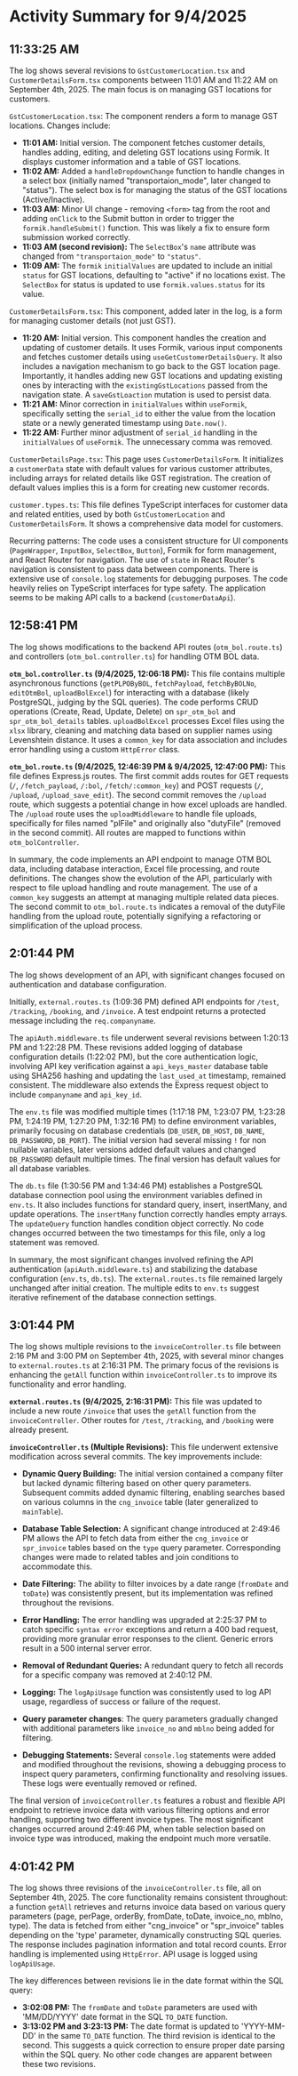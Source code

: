 # Activity Summary for 9/4/2025

## 11:33:25 AM
The log shows several revisions to `GstCustomerLocation.tsx` and `CustomerDetailsForm.tsx` components between 11:01 AM and 11:22 AM on September 4th, 2025.  The main focus is on managing GST locations for customers.

`GstCustomerLocation.tsx`:  The component renders a form to manage GST locations.  Changes include:

* **11:01 AM:** Initial version.  The component fetches customer details, handles adding, editing, and deleting GST locations using Formik. It displays customer information and a table of GST locations.
* **11:02 AM:** Added a `handleDropdownChange` function to handle changes in a select box (initially named "transportaion_mode", later changed to "status").  The select box is for managing the status of the GST locations (Active/Inactive).
* **11:03 AM:**  Minor UI change - removing `<form>` tag from the root and adding `onClick` to the Submit button in order to trigger the `formik.handleSubmit()` function.  This was likely a fix to ensure form submission worked correctly.
* **11:03 AM (second revision):** The `SelectBox`'s `name` attribute was changed from `"transportaion_mode"` to `"status"`.
* **11:09 AM:**  The `formik` `initialValues` are updated to include an initial `status` for GST locations, defaulting to "active" if no locations exist. The `SelectBox` for status is updated to use `formik.values.status` for its value.


`CustomerDetailsForm.tsx`: This component, added later in the log, is a form for managing customer details (not just GST).

* **11:20 AM:** Initial version. This component handles the creation and updating of customer details. It uses Formik, various input components and fetches customer details using `useGetCustomerDetailsQuery`.  It also includes a navigation mechanism to go back to the GST location page.  Importantly, it handles adding new GST locations and updating existing ones by interacting with the `existingGstLocations` passed from the navigation state. A `saveGstLoaction` mutation is used to persist data.
* **11:21 AM:** Minor correction in `initialValues` within `useFormik`, specifically setting the `serial_id` to either the value from the location state or a newly generated timestamp using `Date.now()`.
* **11:22 AM:**  Further minor adjustment of `serial_id` handling in the `initialValues` of `useFormik`.  The unnecessary comma was removed.


`CustomerDetailsPage.tsx`: This page uses `CustomerDetailsForm`. It initializes a `customerData` state with default values for various customer attributes, including arrays for related details like GST registration. The creation of default values implies this is a form for creating new customer records.

`customer.types.ts`: This file defines TypeScript interfaces for customer data and related entities, used by both `GstCustomerLocation` and `CustomerDetailsForm`.  It shows a comprehensive data model for customers.


Recurring patterns:  The code uses a consistent structure for UI components (`PageWrapper`, `InputBox`, `SelectBox`, `Button`), Formik for form management, and React Router for navigation.  The use of `state` in React Router's navigation is consistent to pass data between components. There is extensive use of `console.log` statements for debugging purposes.  The code heavily relies on TypeScript interfaces for type safety.  The application seems to be making API calls to a backend (`customerDataApi`).


## 12:58:41 PM
The log shows modifications to the backend API routes (`otm_bol.route.ts`) and controllers (`otm_bol.controller.ts`) for handling OTM BOL data.

**`otm_bol.controller.ts` (9/4/2025, 12:06:18 PM):** This file contains multiple asynchronous functions (`getPLPOByBOL`, `fetchPayload`, `fetchByBOLNo`, `editOtmBol`, `uploadBolExcel`)  for interacting with a database (likely PostgreSQL, judging by the SQL queries).  The code performs CRUD operations (Create, Read, Update, Delete) on `spr_otm_bol` and `spr_otm_bol_details` tables.  `uploadBolExcel` processes Excel files using the `xlsx` library, cleaning and matching data based on supplier names using Levenshtein distance.  It uses a `common_key` for data association and includes error handling using a custom `HttpError` class.

**`otm_bol.route.ts` (9/4/2025, 12:46:39 PM & 9/4/2025, 12:47:00 PM):** This file defines Express.js routes.  The first commit adds routes for GET requests (`/`, `/fetch_payload`, `/:bol`, `/fetch/:common_key`) and POST requests (`/`, `/upload`, `/upload_save_edit`).  The second commit removes the `/upload` route, which suggests a potential change in how excel uploads are handled. The `/upload` route uses the `uploadMiddleware` to handle file uploads, specifically for files named "plFile" and originally also "dutyFile" (removed in the second commit).  All routes are mapped to functions within `otm_bolController`.

In summary, the code implements an API endpoint to manage OTM BOL data, including database interaction, Excel file processing, and route definitions. The changes show the evolution of the API, particularly with respect to file upload handling and route management. The use of a `common_key` suggests an attempt at managing multiple related data pieces.  The second commit to `otm_bol.route.ts` indicates a removal of the dutyFile handling from the upload route, potentially signifying a refactoring or simplification of the upload process.


## 2:01:44 PM
The log shows development of an API, with significant changes focused on authentication and database configuration.

Initially, `external.routes.ts` (1:09:36 PM) defined API endpoints for `/test`, `/tracking`, `/booking`, and `/invoice`.  A test endpoint returns a protected message including the `req.companyname`.

The `apiAuth.middleware.ts` file underwent several revisions between 1:20:13 PM and 1:22:28 PM.  These revisions added logging of database configuration details (1:22:02 PM), but the core authentication logic, involving API key verification against a `api_keys_master` database table using SHA256 hashing and updating the `last_used_at` timestamp, remained consistent.  The middleware also extends the Express request object to include `companyname` and `api_key_id`.

The `env.ts` file was modified multiple times (1:17:18 PM, 1:23:07 PM, 1:23:28 PM, 1:24:19 PM, 1:27:20 PM, 1:32:16 PM) to define environment variables, primarily focusing on database credentials (`DB_USER`, `DB_HOST`, `DB_NAME`, `DB_PASSWORD`, `DB_PORT`).  The initial version had several missing `!` for non nullable variables, later versions added default values and changed `DB_PASSWORD` default multiple times.  The final version has default values for all database variables.

The `db.ts` file (1:30:56 PM and 1:34:46 PM) establishes a PostgreSQL database connection pool using the environment variables defined in `env.ts`.  It also includes functions for standard query, insert, insertMany, and update operations.  The `insertMany` function correctly handles empty arrays.  The `updateQuery` function handles condition object correctly.  No code changes occurred between the two timestamps for this file, only a log statement was removed.

In summary, the most significant changes involved refining the API authentication (`apiAuth.middleware.ts`) and stabilizing the database configuration (`env.ts`, `db.ts`). The `external.routes.ts` file remained largely unchanged after initial creation.  The multiple edits to `env.ts` suggest iterative refinement of the database connection settings.


## 3:01:44 PM
The log shows multiple revisions to the `invoiceController.ts` file between 2:16 PM and 3:00 PM on September 4th, 2025,  with several minor changes to `external.routes.ts` at 2:16:31 PM.  The primary focus of the revisions is enhancing the `getAll` function within `invoiceController.ts` to improve its functionality and error handling.

**`external.routes.ts` (9/4/2025, 2:16:31 PM):** This file was updated to include a new route `/invoice` that uses the `getAll` function from the `invoiceController`.  Other routes for `/test`, `/tracking`, and `/booking` were already present.

**`invoiceController.ts` (Multiple Revisions):**  This file underwent extensive modification across several commits.  The key improvements include:

* **Dynamic Query Building:** The initial version contained a company filter but lacked dynamic filtering based on other query parameters. Subsequent commits added dynamic filtering, enabling searches based on various columns in the `cng_invoice` table (later generalized to `mainTable`).

* **Database Table Selection:** A significant change introduced at 2:49:46 PM allows the API to fetch data from either the `cng_invoice` or `spr_invoice` tables based on the `type` query parameter.  Corresponding changes were made to related tables and join conditions to accommodate this.

* **Date Filtering:**  The ability to filter invoices by a date range (`fromDate` and `toDate`) was consistently present, but its implementation was refined throughout the revisions.

* **Error Handling:** The error handling was upgraded at 2:25:37 PM to catch specific `syntax error` exceptions and return a 400 bad request, providing more granular error responses to the client. Generic errors result in a 500 internal server error.

* **Removal of Redundant Queries:** A redundant query to fetch all records for a specific company was removed at 2:40:12 PM.

* **Logging:** The `logApiUsage` function was consistently used to log API usage, regardless of success or failure of the request.

* **Query parameter changes**: The query parameters gradually changed with additional parameters like `invoice_no` and `mblno` being added for filtering.

* **Debugging Statements:** Several `console.log` statements were added and modified throughout the revisions, showing a debugging process to inspect query parameters, confirming functionality and resolving issues.  These logs were eventually removed or refined.

The final version of `invoiceController.ts` features a robust and flexible API endpoint to retrieve invoice data with various filtering options and error handling, supporting two different invoice types. The most significant changes occurred around 2:49:46 PM, when table selection based on invoice type was introduced, making the endpoint much more versatile.


## 4:01:42 PM
The log shows three revisions of the `invoiceController.ts` file, all on September 4th, 2025.  The core functionality remains consistent throughout:  a function `getAll` retrieves and returns invoice data based on various query parameters (page, perPage, orderBy, fromDate, toDate, invoice_no, mblno, type). The data is fetched from either "cng_invoice" or "spr_invoice" tables depending on the 'type' parameter, dynamically constructing SQL queries.  The response includes pagination information and total record counts.  Error handling is implemented using `HttpError`.  API usage is logged using `logApiUsage`.

The key differences between revisions lie in the date format within the SQL query:

* **3:02:08 PM:** The `fromDate` and `toDate` parameters are used with 'MM/DD/YYYY' date format in the SQL `TO_DATE` function.
* **3:13:02 PM and 3:23:13 PM:** The date format is updated to 'YYYY-MM-DD' in the same `TO_DATE` function.  The third revision is identical to the second.  This suggests a quick correction to ensure proper date parsing within the SQL query.  No other code changes are apparent between these two revisions.
